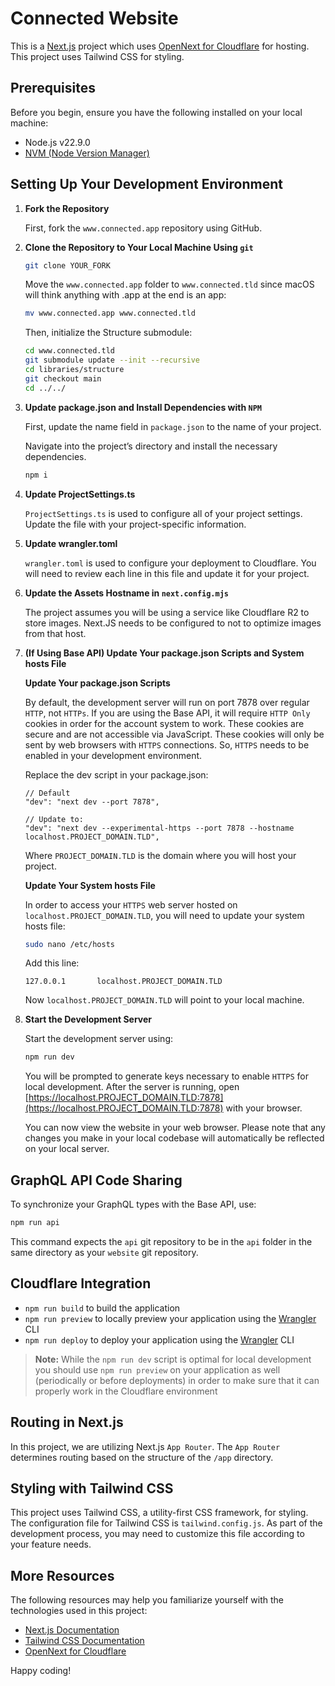 # Connected Website

This is a [Next.js](https://nextjs.org/) project which uses [OpenNext for Cloudflare](https://github.com/opennextjs/opennextjs-cloudflare) for hosting. This project uses Tailwind CSS for styling.

## Prerequisites

Before you begin, ensure you have the following installed on your local machine:

-   Node.js v22.9.0
-   [NVM (Node Version Manager)](https://github.com/nvm-sh/nvm)

## Setting Up Your Development Environment

1. **Fork the Repository**

    First, fork the `www.connected.app` repository using GitHub.

2. **Clone the Repository to Your Local Machine Using `git`**

    ```bash
    git clone YOUR_FORK
    ```

    Move the `www.connected.app` folder to `www.connected.tld` since macOS will think anything with .app at the end is an app:

    ```bash
    mv www.connected.app www.connected.tld
    ```

    Then, initialize the Structure submodule:

    ```bash
    cd www.connected.tld
    git submodule update --init --recursive
    cd libraries/structure
    git checkout main
    cd ../../
    ```

3. **Update package.json and Install Dependencies with `NPM`**

    First, update the name field in `package.json` to the name of your project.

    Navigate into the project’s directory and install the necessary dependencies.

    ```bash
    npm i
    ```

4. **Update ProjectSettings.ts**

    `ProjectSettings.ts` is used to configure all of your project settings. Update the file with your project-specific information.

5. **Update wrangler.toml**

    `wrangler.toml` is used to configure your deployment to Cloudflare. You will need to review each line in this file and update it for your project.

6. **Update the Assets Hostname in `next.config.mjs`**

    The project assumes you will be using a service like Cloudflare R2 to store images. Next.JS needs to be configured to not to optimize images from that host.

7. **(If Using Base API) Update Your package.json Scripts and System hosts File**

    **Update Your package.json Scripts**

    By default, the development server will run on port 7878 over regular `HTTP`, not `HTTPs`. If you are using the Base API, it will require `HTTP Only` cookies in order for the account system to work. These cookies are secure and are not accessible via JavaScript. These cookies will only be sent by web browsers with `HTTPS` connections. So, `HTTPS` needs to be enabled in your development environment.

    Replace the dev script in your package.json:

    ```
    // Default
    "dev": "next dev --port 7878",

    // Update to:
    "dev": "next dev --experimental-https --port 7878 --hostname localhost.PROJECT_DOMAIN.TLD",
    ```

    Where `PROJECT_DOMAIN.TLD` is the domain where you will host your project.

    **Update Your System hosts File**

    In order to access your `HTTPS` web server hosted on `localhost.PROJECT_DOMAIN.TLD`, you will need to update your system hosts file:

    ```bash
    sudo nano /etc/hosts
    ```

    Add this line:

    `127.0.0.1       localhost.PROJECT_DOMAIN.TLD`

    Now `localhost.PROJECT_DOMAIN.TLD` will point to your local machine.

8. **Start the Development Server**

    Start the development server using:

    ```bash
    npm run dev
    ```

    You will be prompted to generate keys necessary to enable `HTTPS` for local development. After the server is running, open [https://localhost.PROJECT_DOMAIN.TLD:7878](https://localhost.PROJECT_DOMAIN.TLD:7878) with your browser.

    You can now view the website in your web browser. Please note that any changes you make in your local codebase will automatically be reflected on your local server.

## GraphQL API Code Sharing

To synchronize your GraphQL types with the Base API, use:

```bash
npm run api
```

This command expects the `api` git repository to be in the `api` folder in the same directory as your `website` git repository.

## Cloudflare Integration

-   `npm run build` to build the application
-   `npm run preview` to locally preview your application using the [Wrangler](https://developers.cloudflare.com/workers/wrangler/) CLI
-   `npm run deploy` to deploy your application using the [Wrangler](https://developers.cloudflare.com/workers/wrangler/) CLI

> **Note:** While the `npm run dev` script is optimal for local development you should use `npm run preview` on your application as well (periodically or before deployments) in order to make sure that it can properly work in the Cloudflare environment

## Routing in Next.js

In this project, we are utilizing Next.js `App Router`. The `App Router` determines routing based on the structure of the `/app` directory.

## Styling with Tailwind CSS

This project uses Tailwind CSS, a utility-first CSS framework, for styling. The configuration file for Tailwind CSS is `tailwind.config.js`. As part of the development process, you may need to customize this file according to your feature needs.

## More Resources

The following resources may help you familiarize yourself with the technologies used in this project:

-   [Next.js Documentation](https://nextjs.org/docs)
-   [Tailwind CSS Documentation](https://tailwindcss.com/docs)
-   [OpenNext for Cloudflare](https://opennext.js.org/cloudflare)

Happy coding!

